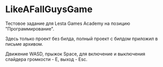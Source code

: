 # LikeAFallGuysGame

Тестовое задание для Lesta Games Academy на позицию "Программирование".

Здесь только проект без билда, полный проект с билдом приложил в письме архивом.

Движение WASD, прыжок Space, для включение и выключения слайдера громкости - E, выход - Esc.
